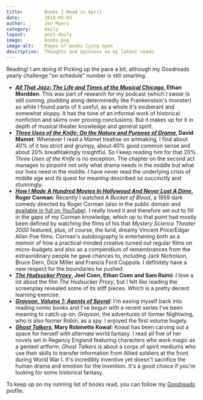 ```yaml
---
title:        Books I Read in April
date:         2019-05-03
author:       Jen Myers
category:     daily
layout:       post-daily
image:        books.png
image-alt:    Pages of books lying open
description:  Thoughts and opinions on my latest reads.
---
```


Reading! I am doing it! Picking up the pace a bit, although my Goodreads yearly challenge "on schedule" number is still smarting.

<!-- more -->

- __[_All That Jazz: The Life and Times of the Musical Chicago_](https://www.goodreads.com/book/show/38139558-all-that-jazz), Ethan Mordden__: This was part of research for my podcast (which I swear is still coming, plodding along determinedly like Frankenstein's monster) so while I found parts of it useful, as a whole it's exuberant and somewhat sloppy. It has the tone of an informal work of historical nonfiction and skims over proving conclusions. But it makes up for it in depth of musical theater knowledge and general spirit.
- __[_Three Uses of the Knife: On the Nature and Purpose of Drama_](https://www.goodreads.com/book/show/456817.Three_Uses_of_the_Knife), David Mamet__: Whenever I read a Mamet treatise on artmaking, I find about 40% of it too strict and grumpy, about 40% good common sense and about 20% breathtakingly insightful. So I keep reading him for that 20%. _Three Uses of the Knife_ is no exception. The chapter on the second act manages to pinpoint not only what drama needs in the middle but what our lives need in the middle. I have never read the underlying crisis of middle age and its quest for meaning described so succinctly and stunningly.
- __[_How I Made A Hundred Movies In Hollywood And Never Lost A Dime_](https://www.goodreads.com/book/show/416678.How_I_Made_A_Hundred_Movies_In_Hollywood_And_Never_Lost_A_Dime), Roger Corman__: Recently I watched _A Bucket of Blood_, a 1959 dark comedy directed by Roger Corman (also in the public domain and [available in full on YouTube](https://www.youtube.com/watch?v=IQxFePQo6Ko)). I really loved it and therefore set out to fill in the gaps of my Corman knowledge, which up to that point had mostly been defined by watching the films of his that _Mystery Science Theater 3000_ featured, plus, of course, the lurid, dreamy Vincent Price/Edgar Allan Poe films. Corman's autobiography is entertaining both as a memoir of how a practical-minded creative turned out regular films on micro-budgets and also as a compendium of remembrances from the extraoridinary people he gave chances to, including Jack Nicholson, Bruce Dern, Dick Miller and Francis Ford Coppola. I definitely have a new respect for the boundaries he pushed.
- __[_The Hudsucker Proxy_](https://www.goodreads.com/book/show/1065270.The_Hudsucker_Proxy), Joel Coen, Ethan Coen and Sam Raimi__: I love a lot about the film _The Hudsucker Proxy_, but I felt like reading the screenplay revealed some of its stiff pieces. Which is a pretty decent learning exercise.
- __[_Grayson, Volume 1: Agents of Spyral_](https://www.goodreads.com/book/show/23505378-grayson-volume-1)__: I'm easing myself back into reading comic books and I've begun with a recent series I've been meaning to catch up on: _Grayson_, the adventures of former Nightwing, who is also former Robin, as a spy. I enjoyed the first volume hugely.
- __[_Ghost Talkers_](https://www.goodreads.com/book/show/26114291-ghost-talkers), Mary Robinette Kowal__: Kowal has been carving out a space for herself with alternate world fantasy. I read all five of her novels set in Regency England featuring characters who work magic as a genteel artform. _Ghost Talkers_ is about a corps of spirit mediums who use their skills to transfer information from Allied soldiers at the front during World War I. It's incredibly inventive yet doesn't sacrifice the human drama and emotion for the invention. It's a good choice if you're looking for some historical fantasy.

To keep up on my running list of books read, you can follow my [Goodreads](https://www.goodreads.com/jenmyers) profile.
